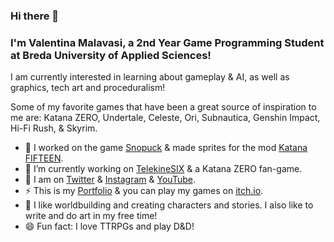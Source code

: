 ### Hi there 👋 
### I'm Valentina Malavasi, a 2nd Year Game Programming Student at Breda University of Applied Sciences!

I am currently interested in learning about gameplay & AI, as well as graphics, tech art and proceduralism!   

Some of my favorite games that have been a great source of inspiration to me are: Katana ZERO, Undertale, Celeste, Ori, Subnautica, Genshin Impact, Hi-Fi Rush, & Skyrim.  

- 🐧 I worked on the game [Snopuck](https://scriptyshake.itch.io/snopuck-team-butterfly-2223-y1d) & made sprites for the mod [Katana FIFTEEN](https://www.youtube.com/watch?v=3VHlKWVgQAk).
- 🌱 I’m currently working on [TelekineSIX](https://github.com/ScriptyShake/TelekineSIX) & a Katana ZERO fan-game.
- 🔭 I am on [Twitter](https://twitter.com/scriptyshake) & [Instagram](https://www.instagram.com/scriptyshake/) & [YouTube](https://www.youtube.com/channel/UCFCmJbqXMYAt6lFoi3Zr1Gw).
- ⚡ This is my [Portfolio](https://valentinamalavasi.myportfolio.com/) & you can play my games on [itch.io](https://scriptyshake.itch.io/).
- 💬 I like worldbuilding and creating characters and stories. I also like to write and do art in my free time!
- 😄 Fun fact: I love TTRPGs and play D&D!
